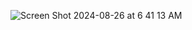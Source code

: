 ![Screen Shot 2024-08-26 at 6 41 13 AM](https://github.com/user-attachments/assets/63c70433-7daf-447c-88de-221a5c926697)
